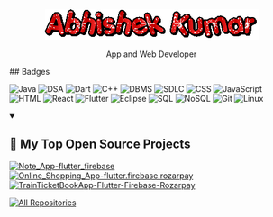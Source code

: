 <div align="center">
  <img src="text.gif" alt="Open In Animation">
  <p>App and Web Developer</p>
</div>
## Badges

![Java](https://img.shields.io/badge/Java-007396?style=for-the-badge&logo=java&logoColor=white)
![DSA](https://img.shields.io/badge/DSA-FF4500?style=for-the-badge&color=FF4500)
![Dart](https://img.shields.io/badge/Dart-0175C2?style=for-the-badge&logo=dart&logoColor=white)
![C++](https://img.shields.io/badge/C++-00599C?style=for-the-badge&logo=c%2B%2B&logoColor=white)
![DBMS](https://img.shields.io/badge/DBMS-FF6F61?style=for-the-badge&color=FF6F61)
![SDLC](https://img.shields.io/badge/SDLC-6CBAD9?style=for-the-badge&color=6CBAD9)
![CSS](https://img.shields.io/badge/CSS-1572B6?style=for-the-badge&logo=css3&logoColor=white)
![JavaScript](https://img.shields.io/badge/JavaScript-F7DF1E?style=for-the-badge&logo=javascript&logoColor=black)
![HTML](https://img.shields.io/badge/HTML-E34F26?style=for-the-badge&logo=html5&logoColor=white)
![React](https://img.shields.io/badge/React-61DAFB?style=for-the-badge&logo=react&logoColor=white)
![Flutter](https://img.shields.io/badge/Flutter-02569B?style=for-the-badge&logo=flutter&logoColor=white)
![Eclipse](https://img.shields.io/badge/Eclipse-2C2255?style=for-the-badge&logo=eclipse&logoColor=white)
![SQL](https://img.shields.io/badge/SQL-003B57?style=for-the-badge&logo=postgresql&logoColor=white)
![NoSQL](https://img.shields.io/badge/NoSQL-4DB33D?style=for-the-badge&color=4DB33D)
![Git](https://img.shields.io/badge/Git-F05032?style=for-the-badge&logo=git&logoColor=white)
![Linux](https://img.shields.io/badge/Linux-3333CC?style=for-the-badge&logo=linux&logoColor=white)

<details open>
  <summary><h2>📘 My Top Open Source Projects</h2></summary>

  <p align="left">
    <a href="https://github.com/ABHISHEKKUMAR89207/Note_App-flutter_firebase"><img width="278" src="https://github-readme-stats.vercel.app/api/pin/?username=ABHISHEKKUMAR89207&repo=Note_App-flutter_firebase&theme=react&bg_color=1F222E&title_color=F8D866&hide_border=true&icon_color=F8D866&show_icons=false" alt="Note_App-flutter_firebase"></a>
    <a href="https://github.com/ABHISHEKKUMAR89207/Online_Shopping_App-flutter.firebase.rozarpay"><img width="278" src="https://github-readme-stats.vercel.app/api/pin/?username=ABHISHEKKUMAR89207&repo=Online_Shopping_App-flutter.firebase.rozarpay&theme=react&bg_color=1F222E&title_color=F8D866&hide_border=true&icon_color=F8D866&show_icons=false" alt="Online_Shopping_App-flutter.firebase.rozarpay"></a>
    <a href="https://github.com/ABHISHEKKUMAR89207/TrainTicketBookApp-Flutter-Firebase-Rozarpay"><img width="278" src="https://github-readme-stats.vercel.app/api/pin/?username=ABHISHEKKUMAR89207&repo=TrainTicketBookApp-Flutter-Firebase-Rozarpay&theme=react&bg_color=1F222E&title_color=F8D866&hide_border=true&icon_color=F8D866&show_icons=false" alt="TrainTicketBookApp-Flutter-Firebase-Rozarpay"></a>
    <!-- Add more project cards as needed -->
  </p>

  <a href="https://github.com/ABHISHEKKUMAR89207?tab=repositories&sort=stargazers"><img alt="All Repositories" title="All Repositories" src="https://custom-icon-badges.demolab.com/badge/-Click%20Here%20For%20All%20My%20Repos-1F222E?style=for-the-badge&logoColor=white&logo=repo"/></a>
</details>


